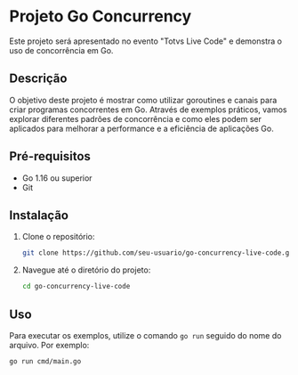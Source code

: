 # Projeto Go Concurrency

Este projeto será apresentado no evento "Totvs Live Code" e demonstra o uso de concorrência em Go.

## Descrição

O objetivo deste projeto é mostrar como utilizar goroutines e canais para criar programas concorrentes em Go. Através de exemplos práticos, vamos explorar diferentes padrões de concorrência e como eles podem ser aplicados para melhorar a performance e a eficiência de aplicações Go.

## Pré-requisitos

- Go 1.16 ou superior
- Git

## Instalação

1. Clone o repositório:
    ```sh
    git clone https://github.com/seu-usuario/go-concurrency-live-code.git
    ```
2. Navegue até o diretório do projeto:
    ```sh
    cd go-concurrency-live-code
    ```

## Uso

Para executar os exemplos, utilize o comando `go run` seguido do nome do arquivo. Por exemplo:
```sh
go run cmd/main.go
```
